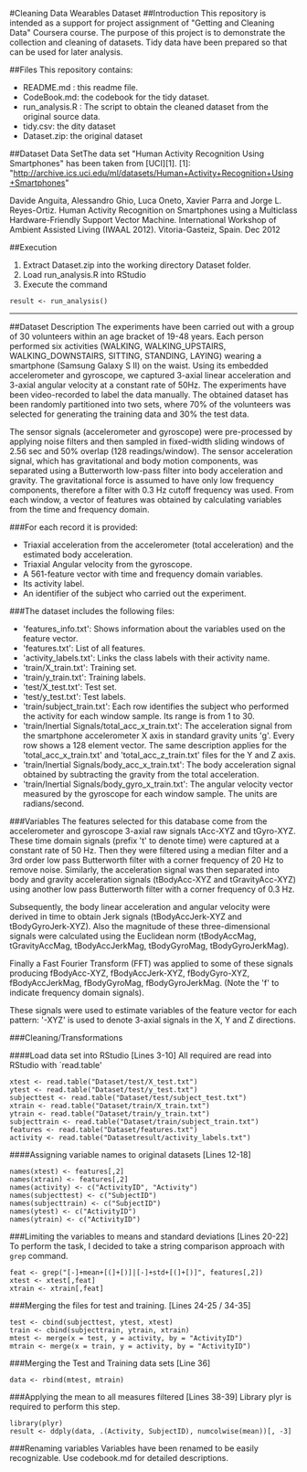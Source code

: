#Cleaning Data Wearables Dataset
##Introduction
This repository is intended as a support for project assignment of "Getting and Cleaning Data" Coursera course.
The purpose of this project is to demonstrate the collection and cleaning of datasets. Tidy data have been prepared so that can be used for later analysis.

##Files
This repository contains:
+ README.md : this readme file.
+ CodeBook.md: the codebook for the tidy dataset.
+ run_analysis.R : The script to obtain the cleaned dataset from the original source data.
+ tidy.csv: the dity dataset
+ Dataset.zip: the original dataset

##Dataset
Data SetThe data set "Human Activity Recognition Using Smartphones" has been taken from [UCI][1].
[1]: "http://archive.ics.uci.edu/ml/datasets/Human+Activity+Recognition+Using+Smartphones"

Davide Anguita, Alessandro Ghio, Luca Oneto, Xavier Parra and Jorge L. Reyes-Ortiz. Human Activity Recognition on Smartphones using a Multiclass Hardware-Friendly Support Vector Machine. International Workshop of Ambient Assisted Living (IWAAL 2012). Vitoria-Gasteiz, Spain. Dec 2012

##Execution
1. Extract Dataset.zip into the working directory Dataset folder.
2. Load run_analysis.R into RStudio
3. Execute the command
```
result <- run_analysis()
```
---
##Dataset Description
The experiments have been carried out with a group of 30 volunteers within an age bracket of 19-48 years. Each person performed six activities (WALKING, WALKING_UPSTAIRS, WALKING_DOWNSTAIRS, SITTING, STANDING, LAYING) wearing a smartphone (Samsung Galaxy S II) on the waist. Using its embedded accelerometer and gyroscope, we captured 3-axial linear acceleration and 3-axial angular velocity at a constant rate of 50Hz. The experiments have been video-recorded to label the data manually. The obtained dataset has been randomly partitioned into two sets, where 70% of the volunteers was selected for generating the training data and 30% the test data.

The sensor signals (accelerometer and gyroscope) were pre-processed by applying noise filters and then sampled in fixed-width sliding windows of 2.56 sec and 50% overlap (128 readings/window). The sensor acceleration signal, which has gravitational and body motion components, was separated using a Butterworth low-pass filter into body acceleration and gravity. The gravitational force is assumed to have only low frequency components, therefore a filter with 0.3 Hz cutoff frequency was used. From each window, a vector of features was obtained by calculating variables from the time and frequency domain.

###For each record it is provided:
+ Triaxial acceleration from the accelerometer (total acceleration) and the estimated body acceleration.
+ Triaxial Angular velocity from the gyroscope.
+ A 561-feature vector with time and frequency domain variables.
+ Its activity label.
+ An identifier of the subject who carried out the experiment.

###The dataset includes the following files:

+ 'features_info.txt': Shows information about the variables used on the feature vector.
+ 'features.txt': List of all features.
+ 'activity_labels.txt': Links the class labels with their activity name.
+ 'train/X_train.txt': Training set.
+ 'train/y_train.txt': Training labels.
+ 'test/X_test.txt': Test set.
+ 'test/y_test.txt': Test labels.
+ 'train/subject_train.txt': Each row identifies the subject who performed the activity for each window sample. Its range is from 1 to 30.
+ 'train/Inertial Signals/total_acc_x_train.txt': The acceleration signal from the smartphone accelerometer X axis in standard gravity units 'g'. Every row shows a 128 element vector. The same description applies for the 'total_acc_x_train.txt' and 'total_acc_z_train.txt' files for the Y and Z axis.
+ 'train/Inertial Signals/body_acc_x_train.txt': The body acceleration signal obtained by subtracting the gravity from the total acceleration.
+ 'train/Inertial Signals/body_gyro_x_train.txt': The angular velocity vector measured by the gyroscope for each window sample. The units are radians/second.

###Variables
The features selected for this database come from the accelerometer and gyroscope 3-axial raw signals tAcc-XYZ and tGyro-XYZ. These time domain signals (prefix 't' to denote time) were captured at a constant rate of 50 Hz. Then they were filtered using a median filter and a 3rd order low pass Butterworth filter with a corner frequency of 20 Hz to remove noise. Similarly, the acceleration signal was then separated into body and gravity acceleration signals (tBodyAcc-XYZ and tGravityAcc-XYZ) using another low pass Butterworth filter with a corner frequency of 0.3 Hz.

Subsequently, the body linear acceleration and angular velocity were derived in time to obtain Jerk signals (tBodyAccJerk-XYZ and tBodyGyroJerk-XYZ). Also the magnitude of these three-dimensional signals were calculated using the Euclidean norm (tBodyAccMag, tGravityAccMag, tBodyAccJerkMag, tBodyGyroMag, tBodyGyroJerkMag).

Finally a Fast Fourier Transform (FFT) was applied to some of these signals producing fBodyAcc-XYZ, fBodyAccJerk-XYZ, fBodyGyro-XYZ, fBodyAccJerkMag, fBodyGyroMag, fBodyGyroJerkMag. (Note the 'f' to indicate frequency domain signals).

These signals were used to estimate variables of the feature vector for each pattern:
'-XYZ' is used to denote 3-axial signals in the X, Y and Z directions.

###Cleaning/Transformations

####Load data set into RStudio [Lines 3-10]
All required are read into RStudio with `read.table'
```
xtest <- read.table("Dataset/test/X_test.txt")
ytest <- read.table("Dataset/test/y_test.txt") 
subjecttest <- read.table("Dataset/test/subject_test.txt")
xtrain <- read.table("Dataset/train/X_train.txt")
ytrain <- read.table("Dataset/train/y_train.txt") 
subjecttrain <- read.table("Dataset/train/subject_train.txt")
features <- read.table("Dataset/features.txt")
activity <- read.table("Datasetresult/activity_labels.txt")
```
####Assigning variable names to original datasets [Lines 12-18]
```
names(xtest) <- features[,2]
names(xtrain) <- features[,2]
names(activity) <- c("ActivityID", "Activity")
names(subjecttest) <- c("SubjectID")
names(subjecttrain) <- c("SubjectID")
names(ytest) <- c("ActivityID")
names(ytrain) <- c("ActivityID")
```

###Limiting the variables to means and standard deviations [Lines 20-22]
To perform the task, I decided to take a string comparison approach with `grep` command.
```
feat <- grep("[-]+mean+[(]+[)]|[-]+std+[(]+[)]", features[,2])
xtest <- xtest[,feat]
xtrain <- xtrain[,feat]
```

###Merging the files for test and training. [Lines 24-25 / 34-35]
```
test <- cbind(subjecttest, ytest, xtest)
train <- cbind(subjecttrain, ytrain, xtrain)
mtest <- merge(x = test, y = activity, by = "ActivityID")
mtrain <- merge(x = train, y = activity, by = "ActivityID")
```

###Merging the Test and Training data sets [Line 36]
```
data <- rbind(mtest, mtrain)
```

###Applying the mean to all measures filtered [Lines 38-39]
Library plyr is required to perform this step.
```
library(plyr)
result <- ddply(data, .(Activity, SubjectID), numcolwise(mean))[, -3]
```

###Renaming variables
Variables have been renamed to be easily recognizable.
Use codebook.md for detailed descriptions.
